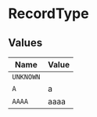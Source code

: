 # RecordType


## Values

| Name      | Value     |
| --------- | --------- |
| `UNKNOWN` |           |
| `A`       | a         |
| `AAAA`    | aaaa      |